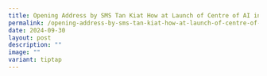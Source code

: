 ```yaml
---
title: Opening Address by SMS Tan Kiat How at Launch of Centre of AI in Medicine
permalink: /opening-address-by-sms-tan-kiat-how-at-launch-of-centre-of-ai-in-medicine/
date: 2024-09-30
layout: post
description: ""
image: ""
variant: tiptap
---
```

